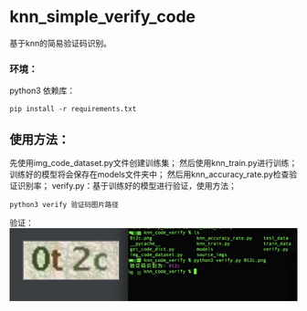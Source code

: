 # knn_simple_verify_code
基于knn的简易验证码识别。
### 环境：
python3
依赖库：
```
pip install -r requirements.txt
```
## 使用方法：
先使用img_code_dataset.py文件创建训练集；
然后使用knn_train.py进行训练；
训练好的模型将会保存在models文件夹中；
然后用knn_accuracy_rate.py检查验证识别率；
verify.py：基于训练好的模型进行验证，使用方法；
```
python3 verify 验证码图片路径
```
验证：
![test](https://github.com/VVzv/knn_simple_verify_code/blob/master/test.jpg)
